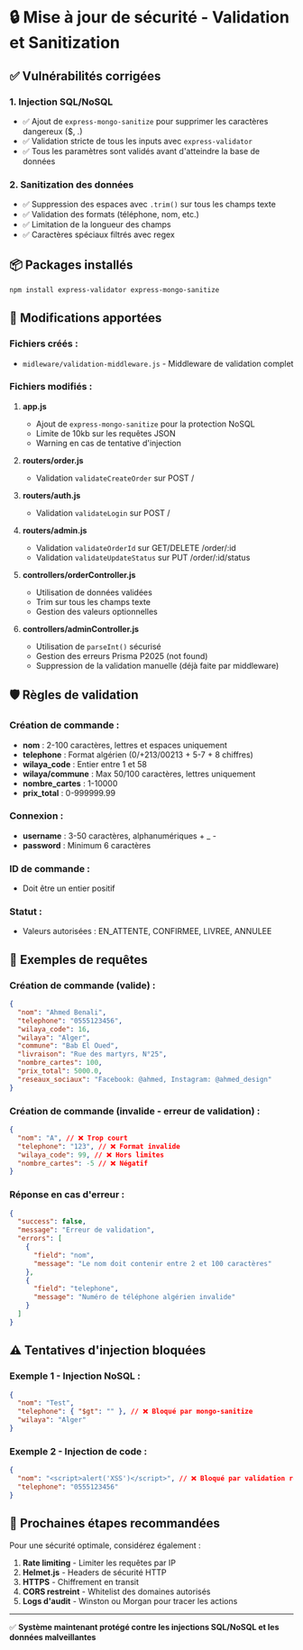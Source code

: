 # 🔒 Mise à jour de sécurité - Validation et Sanitization

## ✅ Vulnérabilités corrigées

### 1. **Injection SQL/NoSQL**

- ✅ Ajout de `express-mongo-sanitize` pour supprimer les caractères dangereux ($, .)
- ✅ Validation stricte de tous les inputs avec `express-validator`
- ✅ Tous les paramètres sont validés avant d'atteindre la base de données

### 2. **Sanitization des données**

- ✅ Suppression des espaces avec `.trim()` sur tous les champs texte
- ✅ Validation des formats (téléphone, nom, etc.)
- ✅ Limitation de la longueur des champs
- ✅ Caractères spéciaux filtrés avec regex

## 📦 Packages installés

```bash
npm install express-validator express-mongo-sanitize
```

## 🔧 Modifications apportées

### Fichiers créés :

- `midleware/validation-middleware.js` - Middleware de validation complet

### Fichiers modifiés :

1. **app.js**

   - Ajout de `express-mongo-sanitize` pour la protection NoSQL
   - Limite de 10kb sur les requêtes JSON
   - Warning en cas de tentative d'injection

2. **routers/order.js**

   - Validation `validateCreateOrder` sur POST /

3. **routers/auth.js**

   - Validation `validateLogin` sur POST /

4. **routers/admin.js**

   - Validation `validateOrderId` sur GET/DELETE /order/:id
   - Validation `validateUpdateStatus` sur PUT /order/:id/status

5. **controllers/orderController.js**

   - Utilisation de données validées
   - Trim sur tous les champs texte
   - Gestion des valeurs optionnelles

6. **controllers/adminController.js**
   - Utilisation de `parseInt()` sécurisé
   - Gestion des erreurs Prisma P2025 (not found)
   - Suppression de la validation manuelle (déjà faite par middleware)

## 🛡️ Règles de validation

### Création de commande :

- **nom** : 2-100 caractères, lettres et espaces uniquement
- **telephone** : Format algérien (0/+213/00213 + 5-7 + 8 chiffres)
- **wilaya_code** : Entier entre 1 et 58
- **wilaya/commune** : Max 50/100 caractères, lettres uniquement
- **nombre_cartes** : 1-10000
- **prix_total** : 0-999999.99

### Connexion :

- **username** : 3-50 caractères, alphanumériques + \_ -
- **password** : Minimum 6 caractères

### ID de commande :

- Doit être un entier positif

### Statut :

- Valeurs autorisées : EN_ATTENTE, CONFIRMEE, LIVREE, ANNULEE

## 📝 Exemples de requêtes

### Création de commande (valide) :

```json
{
  "nom": "Ahmed Benali",
  "telephone": "0555123456",
  "wilaya_code": 16,
  "wilaya": "Alger",
  "commune": "Bab El Oued",
  "livraison": "Rue des martyrs, N°25",
  "nombre_cartes": 100,
  "prix_total": 5000.0,
  "reseaux_sociaux": "Facebook: @ahmed, Instagram: @ahmed_design"
}
```

### Création de commande (invalide - erreur de validation) :

```json
{
  "nom": "A", // ❌ Trop court
  "telephone": "123", // ❌ Format invalide
  "wilaya_code": 99, // ❌ Hors limites
  "nombre_cartes": -5 // ❌ Négatif
}
```

### Réponse en cas d'erreur :

```json
{
  "success": false,
  "message": "Erreur de validation",
  "errors": [
    {
      "field": "nom",
      "message": "Le nom doit contenir entre 2 et 100 caractères"
    },
    {
      "field": "telephone",
      "message": "Numéro de téléphone algérien invalide"
    }
  ]
}
```

## ⚠️ Tentatives d'injection bloquées

### Exemple 1 - Injection NoSQL :

```json
{
  "nom": "Test",
  "telephone": { "$gt": "" }, // ❌ Bloqué par mongo-sanitize
  "wilaya": "Alger"
}
```

### Exemple 2 - Injection de code :

```json
{
  "nom": "<script>alert('XSS')</script>", // ❌ Bloqué par validation regex
  "telephone": "0555123456"
}
```

## 🚀 Prochaines étapes recommandées

Pour une sécurité optimale, considérez également :

1. **Rate limiting** - Limiter les requêtes par IP
2. **Helmet.js** - Headers de sécurité HTTP
3. **HTTPS** - Chiffrement en transit
4. **CORS restreint** - Whitelist des domaines autorisés
5. **Logs d'audit** - Winston ou Morgan pour tracer les actions

---

✅ **Système maintenant protégé contre les injections SQL/NoSQL et les données malveillantes**
